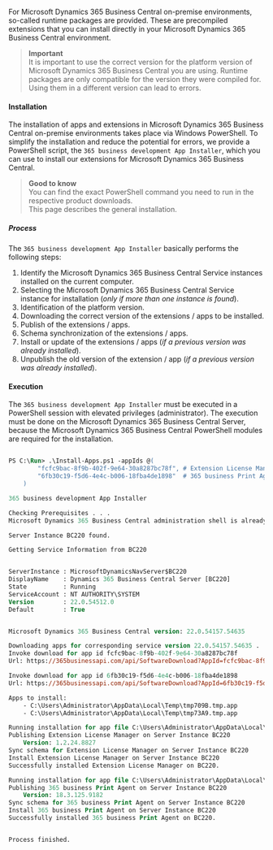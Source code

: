 For Microsoft Dynamics 365 Business Central on-premise environments, so-called runtime packages are provided. These are precompiled extensions that you can install directly in your Microsoft Dynamics 365 Business Central environment.

>**Important**<br>It is important to use the correct version for the platform version of Microsoft Dynamics 365 Business Central you are using. Runtime packages are only compatible for the version they were compiled for. Using them in a different version can lead to errors.

#### Installation

The installation of apps and extensions in Microsoft Dynamics 365 Business Central on-premise environments takes place via Windows PowerShell. To simplify the installation and reduce the potential for errors, we provide a PowerShell script, the `365 business development App Installer`, which you can use to install our extensions for Microsoft Dynamics 365 Business Central.

>**Good to know**<br>You can find the exact PowerShell command you need to run in the respective product downloads.<br>This page describes the general installation.

##### Process

The `365 business development App Installer` basically performs the following steps:

1. Identify the Microsoft Dynamics 365 Business Central Service instances installed on the current computer.
2. Selecting the Microsoft Dynamics 365 Business Central Service instance for installation (_only if more than one instance is found_).
3. Identification of the platform version.
4. Downloading the correct version of the extensions / apps to be installed.
5. Publish of the extensions / apps.
6. Schema synchronization of the extensions / apps.
7. Install or update of the extensions / apps (_if a previous version was already installed_).
8. Unpublish the old version of the extension / app (_if a previous version was already installed_).

#### Execution

The `365 business development App Installer` must be executed in a PowerShell session with elevated privileges (administrator). The execution must be done on the Microsoft Dynamics 365 Business Central Server, because the Microsoft Dynamics 365 Business Central PowerShell modules are required for the installation.



```ps

PS C:\Run> .\Install-Apps.ps1 -appIds @(
        "fcfc9bac-8f9b-402f-9e64-30a8287bc78f", # Extension License Manager
        "6fb30c19-f5d6-4e4c-b006-18fba4de1898"  # 365 business Print Agent
    )

365 business development App Installer

Checking Prerequisites . . .
Microsoft Dynamics 365 Business Central administration shell is already loaded.

Server Instance BC220 found.

Getting Service Information from BC220


ServerInstance : MicrosoftDynamicsNavServer$BC220
DisplayName    : Dynamics 365 Business Central Server [BC220]
State          : Running
ServiceAccount : NT AUTHORITY\SYSTEM
Version        : 22.0.54512.0
Default        : True


Microsoft Dynamics 365 Business Central version: 22.0.54157.54635

Downloading apps for corresponding service version 22.0.54157.54635 . . .
Invoke download for app id fcfc9bac-8f9b-402f-9e64-30a8287bc78f
Url: https://365businessapi.com/api/SoftwareDownload?AppId=fcfc9bac-8f9b-402f-9e64-30a8287bc78f&version=22.0.54157.54635

Invoke download for app id 6fb30c19-f5d6-4e4c-b006-18fba4de1898
Url: https://365businessapi.com/api/SoftwareDownload?AppId=6fb30c19-f5d6-4e4c-b006-18fba4de1898&version=22.0.54157.54635

Apps to install:
	- C:\Users\Administrator\AppData\Local\Temp\tmp709B.tmp.app
	- C:\Users\Administrator\AppData\Local\Temp\tmp73A9.tmp.app

Running installation for app file C:\Users\Administrator\AppData\Local\Temp\tmp709B.tmp.app . . .
Publishing Extension License Manager on Server Instance BC220
	Version: 1.2.24.8827
Sync schema for Extension License Manager on Server Instance BC220
Install Extension License Manager on Server Instance BC220
Successfully installed Extension License Manager on BC220.

Running installation for app file C:\Users\Administrator\AppData\Local\Temp\tmp73A9.tmp.app . . .
Publishing 365 business Print Agent on Server Instance BC220
	Version: 18.3.125.9182
Sync schema for 365 business Print Agent on Server Instance BC220
Install 365 business Print Agent on Server Instance BC220
Successfully installed 365 business Print Agent on BC220.


Process finished.
```